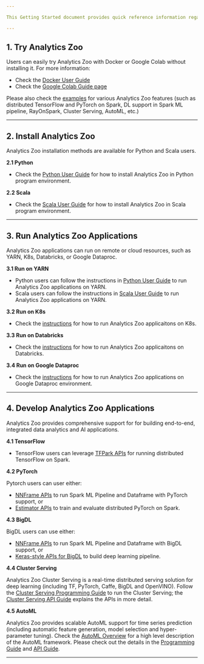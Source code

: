 ```yaml
---

This Getting Started document provides quick reference information regarding installing Analytics Zoo, running the applications, and developing your own applications using Analytics Zoo. 

---
```



## **1. Try Analytics Zoo** 
Users can easily try Analytics Zoo with Docker or Google Colab without installing it. For more information: 

- Check the [Docker User Guide](DockerUserGuide/index.md)
- Check the [Google Colab Guide page](ProgrammingGuide/run-notebook-colab.md)

Please also check the [examples](examples.md) for various Analytics Zoo features (such as distributed TensorFlow and PyTorch on Spark, DL support in Spark ML pipeline, RayOnSpark, Cluster Serving, AutoML, etc.)

---


## **2. Install Analytics Zoo** 

Analytics Zoo installation methods are available for Python and Scala users. 

 **2.1 Python** 

- Check the [Python User Guide](PythonUserGuide/install.md) for how to install Analytics Zoo in Python program environment.

 **2.2 Scala** 

- Check the [Scala User Guide](ScalaUserGuide/install.md) for how to install Analytics Zoo in Scala program environment.

---


##  **3. Run Analytics Zoo Applications** 
Analytics Zoo applications can run on remote or cloud resources, such as YARN, K8s, Databricks, or Google Dataproc. 

 **3.1 Run on YARN** 

- Python users can follow the instructions in [Python User Guide](PythonUserGuide/run.md) to run Analytics Zoo applications on YARN.
- Scala users can follow the instructions in [Scala User Guide](ScalaUserGuide/run.md) to run Analytics Zoo applications on YARN.
 
 **3.2 Run on K8s** 

- Check the [instructions](ProgrammingGuide/k8s.md) for how to run Analytics Zoo applicaitons on K8s.

 **3.3 Run on Databricks** 

- Check the [instructions](ProgrammingGuide/AnalyticsZoo-on-Databricks.md) for how to run Analytics Zoo applicaitons on Databricks.

 **3.4 Run on Google Dataproc** 

- Check the [instructions](ProgrammingGuide/run-on-dataproc.md) for how to run Analytics Zoo applications on Google Dataproc environment. 

---


##  **4. Develop Analytics Zoo Applications** 

Analytics Zoo provides comprehensive support for for building end-to-end, integrated data analytics and AI applications. 

 **4.1 TensorFlow** 

- TensorFlow users can leverage [TFPark APIs](ProgrammingGuide/TFPark/tensorflow.md) for running distributed TensorFlow on Spark. 

 **4.2 PyTorch** 

Pytorch users can user either: 

- [NNFrame APIs](APIGuide/PipelineAPI/nnframes.md) to run Spark ML Pipeline and Dataframe with PyTorch support, or 
- [Estimator APIs](APIGuide/PipelineAPI/estimator.md) to train and evaluate distributed PyTorch on Spark.

 **4.3 BigDL** 

BigDL users can use either: 

- [NNFrame APIs](APIGuide/PipelineAPI/nnframes.md) to run Spark ML Pipeline and Dataframe with BigDL support, or 
- [Keras-style APIs for BigDL](KerasStyleAPIGuide/Optimization/training.md) to build deep learning pipeline.

 **4.4 Cluster Serving** 

Analytics Zoo Cluster Serving is a real-time distributed serving solution for deep learning (including TF, PyTorch, Caffe, BigDL and OpenVINO). Follow the [Cluster Serving Programming Guide](ClusterServingGuide/ProgrammingGuide.md) to run the Cluster Serving; the [Cluster Serving API Guide](ClusterServingGuide/APIGuide.md) explains the APIs in more detail. 

 **4.5 AutoML** 

Analytics Zoo provides scalable AutoML support for time series prediction (including automatic feature generation, model selection and hyper-parameter tuning). Check the [AutoML Overview](ProgrammingGuide/AutoML/overview.md) for a high level description of the AutoML framework. Please check out the details in the [Programming Guide](ProgrammingGuide/AutoML/forecasting.md) and [API Guide](APIGuide/AutoML/time-sequence-predictor.md). 


---
